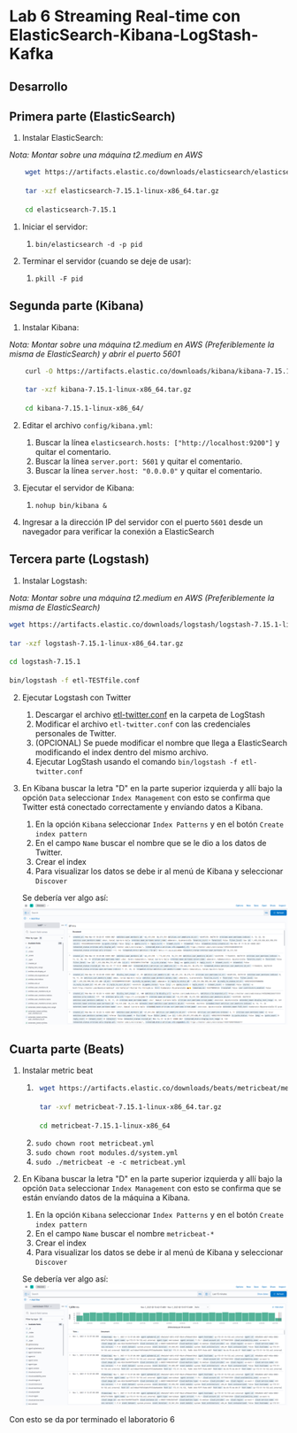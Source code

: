 # Lab 6 Streaming Real-time con ElasticSearch-Kibana-LogStash-Kafka

## Desarrollo

## Primera parte (ElasticSearch)

1. Instalar ElasticSearch:

*Nota: Montar sobre una máquina t2.medium en AWS*
```bash
    wget https://artifacts.elastic.co/downloads/elasticsearch/elasticsearch-7.15.1-linux-x86_64.tar.gz

    tar -xzf elasticsearch-7.15.1-linux-x86_64.tar.gz

    cd elasticsearch-7.15.1
```
1. Iniciar el servidor:
   1. `bin/elasticsearch -d -p pid`
   
2. Terminar el servidor (cuando se deje de usar):
   1. `pkill -F pid`

## Segunda parte (Kibana)

1. Instalar Kibana:

*Nota: Montar sobre una máquina t2.medium en AWS (Preferiblemente la misma de ElasticSearch) y abrir el puerto 5601*
```bash
    curl -O https://artifacts.elastic.co/downloads/kibana/kibana-7.15.1-linux-x86_64.tar.gz

    tar -xzf kibana-7.15.1-linux-x86_64.tar.gz

    cd kibana-7.15.1-linux-x86_64/
```
2. Editar el archivo `config/kibana.yml`:
   1. Buscar la línea `elasticsearch.hosts: ["http://localhost:9200"]` y quitar el comentario.
   2. Buscar la línea `server.port: 5601` y quitar el comentario.
   3. Buscar la línea `server.host: "0.0.0.0"` y quitar el comentario.

3. Ejecutar el servidor de Kibana:
   1. `nohup bin/kibana &`

4. Ingresar a la dirección IP del servidor con el puerto `5601` desde un navegador para verificar la conexión a ElasticSearch

## Tercera parte (Logstash)

1. Instalar Logstash:

*Nota: Montar sobre una máquina t2.medium en AWS (Preferiblemente la misma de ElasticSearch)*
```bash
wget https://artifacts.elastic.co/downloads/logstash/logstash-7.15.1-linux-x86_64.tar.gz

tar -xzf logstash-7.15.1-linux-x86_64.tar.gz

cd logstash-7.15.1

bin/logstash -f etl-TESTfile.conf
```

2. Ejecutar Logstash con Twitter
   1. Descargar el archivo [etl-twitter.conf](https://github.com/st1612eafit/st1612_20212/raw/main/elk/etl-twitter.conf) en la carpeta de LogStash
   2. Modificar el archivo `etl-twitter.conf` con las credenciales personales de Twitter.
   3. (OPCIONAL) Se puede modificar el nombre que llega a ElasticSearch modificando el index dentro del mismo archivo.
   4. Ejecutar LogStash usando el comando `bin/logstash -f etl-twitter.conf`
3. En Kibana buscar la letra "D" en la parte superior izquierda y allí bajo la opción `Data` seleccionar `Index Management` con esto se confirma que Twitter está conectado correctamente y envíando datos a Kibana.
   1. En la opción `Kibana` seleccionar `Index Patterns` y en el botón `Create index pattern`
   2. En el campo `Name` buscar el nombre que se le dio a los datos de Twitter.
   3. Crear el index
   4. Para visualizar los datos se debe ir al menú de Kibana y seleccionar `Discover`
   
   Se debería ver algo así: ![Datos Kibana](../evidences/lab6/Evidence%201.png)

## Cuarta parte (Beats)

1. Instalar metric beat
   1. ```bash
       wget https://artifacts.elastic.co/downloads/beats/metricbeat/metricbeat-7.15.1-linux-x86_64.tar.gz

       tar -xvf metricbeat-7.15.1-linux-x86_64.tar.gz

       cd metricbeat-7.15.1-linux-x86_64
       ```
   2. `sudo chown root metricbeat.yml`
   3. `sudo chown root modules.d/system.yml`
   4. `sudo ./metricbeat -e -c metricbeat.yml`
2. En Kibana buscar la letra "D" en la parte superior izquierda y allí bajo la opción `Data` seleccionar `Index Management` con esto se confirma que se están envíando datos de la máquina a Kibana.
   1. En la opción `Kibana` seleccionar `Index Patterns` y en el botón `Create index pattern`
   2. En el campo `Name` buscar el nombre `metricbeat-*`
   3. Crear el index
   4. Para visualizar los datos se debe ir al menú de Kibana y seleccionar `Discover`
   
   Se debería ver algo así: ![Datos Kibana](../evidences/lab6/Evidence%202.png)

Con esto se da por terminado el laboratorio 6